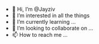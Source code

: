 - 👋 Hi, I’m @Jayziv
- 👀 I’m interested in all the things
- 🌱 I’m currently learning ...
- 💞️ I’m looking to collaborate on ...
- 📫 How to reach me ...

<!---
Jayziv/Jayziv is a ✨ special ✨ repository because its `README.md` (this file) appears on your GitHub profile.
You can click the Preview link to take a look at your changes.
--->
